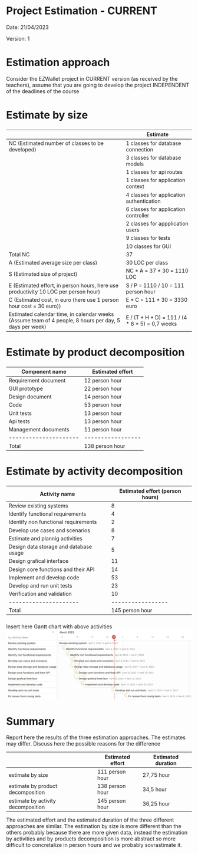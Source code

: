 # Project Estimation - CURRENT

Date: 21/04/2023

Version: 1

# Estimation approach

Consider the EZWallet project in CURRENT version (as received by the teachers), assume that you are going to develop the project INDEPENDENT of the deadlines of the course

# Estimate by size

###

|                                                                                                        | Estimate                                        |
| ------------------------------------------------------------------------------------------------------ | ----------------------------------------------- |
| NC (Estimated number of classes to be developed)                                                       | 1 classes for database connection               |
|                                                                                                        | 3 classes for database models                   |
|                                                                                                        | 1 classes for api routes                        |
|                                                                                                        | 1 classes for application context               |
|                                                                                                        | 4 classes for application authentication        |
|                                                                                                        | 6 classes for application controller            |
|                                                                                                        | 2 classes for appplication users                |
|                                                                                                        | 9 classes for tests                             |
|                                                                                                        | 10 classes for GUI                              |
| Total NC                                                                                               | 37                                              |
| A (Estimated average size per class)                                                                   | 30 LOC per class                                |
| S (Estimated size of project)                                                                          | NC * A = 37 * 30 = 1110 LOC                     |
| E (Estimated effort, in person hours, here use productivity 10 LOC per person hour)                    | S / P = 1110 / 10 = 111 person hour             |
| C (Estimated cost, in euro (here use 1 person hour cost = 30 euro))                                    | E * C = 111 * 30 = 3330 euro                    |
| Estimated calendar time, in calendar weeks (Assume team of 4 people, 8 hours per day, 5 days per week) | E / (T * H * D) = 111 / (4 * 8 * 5) = 0,7 weeks |

# Estimate by product decomposition

###

| Component name        | Estimated effort  |
| --------------------- | ----------------- |
| Requirement document  | 12 person hour    |
| GUI prototype         | 22 person hour    |
| Design document       | 14 person hour    |
| Code                  | 53 person hour    |
| Unit tests            | 13 person hour    |
| Api tests             | 13 person hour    |
| Management documents  | 11 person hour    |
| --------------------- | ----------------- |
| Total                 | 138 person hour   |

# Estimate by activity decomposition

###

| Activity name                          | Estimated effort (person hours) |
| -------------------------------------- | ------------------------------- |
| Review existing systems                | 8                               |
| Identify functional requirements       | 4                               |
| Identify non functional requirements   | 2                               |
| Develop use cases and scenarios        | 8                               |
| Estimate and plannig activities        | 7                               |
| Design data storage and database usage | 5                               |
| Design grafical interface              | 11                              |
| Design core functions and their API    | 14                              |
| Implement and develop code             | 53                              |
| Develop and run unit tests             | 23                              |
| Verification and validation            | 10                              |
| ---------------------                  | -----------------               |
| Total                                  | 145 person hour                 |

###

Insert here Gantt chart with above activities
![gantt](code/images/ganttv1.jpg)

# Summary

Report here the results of the three estimation approaches. The estimates may differ. Discuss here the possible reasons for the difference

|                                    | Estimated effort | Estimated duration |
| ---------------------------------- | ---------------- | ------------------ |
| estimate by size                   | 111 person hour  | 27,75 hour         |
| estimate by product decomposition  | 138 person hour  | 34,5 hour          |
| estimate by activity decomposition | 145 person hour  | 36,25 hour         |

The estimated effort and the estimated duration of the three different approaches are similar. The estimation by size is more different than the others probably because there are more given data, instead the estimation by activities and by products decomposition is more abstract so more difficult to concretalize in person hours and we probably sovrastimate it.